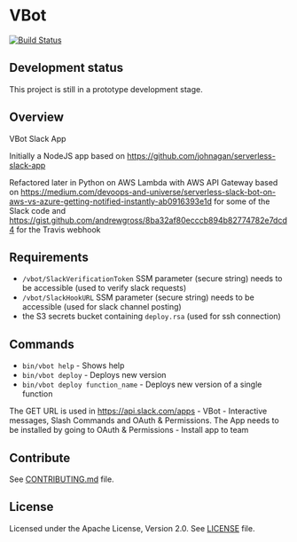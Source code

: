 # VBot
  [![Build Status](https://travis-ci.org/vghn/vbot.svg?branch=master)](https://travis-ci.org/vghn/vbot)

## Development status ##
This project is still in a prototype development stage.

## Overview
VBot Slack App

Initially a NodeJS app based on https://github.com/johnagan/serverless-slack-app

Refactored later in Python on AWS Lambda with AWS API Gateway based on https://medium.com/devoops-and-universe/serverless-slack-bot-on-aws-vs-azure-getting-notified-instantly-ab0916393e1d for some of the Slack code and https://gist.github.com/andrewgross/8ba32af80ecccb894b82774782e7dcd4 for the Travis webhook

## Requirements
- `/vbot/SlackVerificationToken` SSM parameter (secure string) needs to be accessible (used to verify slack requests)
- `/vbot/SlackHookURL` SSM parameter (secure string) needs to be accessible (used for slack channel posting)
- the S3 secrets bucket containing `deploy.rsa` (used for ssh connection)

## Commands
- `bin/vbot help` - Shows help
- `bin/vbot deploy` - Deploys new version
- `bin/vbot deploy function_name` - Deploys new version of a single function

The GET URL is used in https://api.slack.com/apps - VBot - Interactive messages, Slash Commands and OAuth & Permissions.
The App needs to be installed by going to OAuth & Permissions - Install app to team

## Contribute
See [CONTRIBUTING.md](CONTRIBUTING.md) file.

## License
Licensed under the Apache License, Version 2.0.
See [LICENSE](LICENSE) file.
